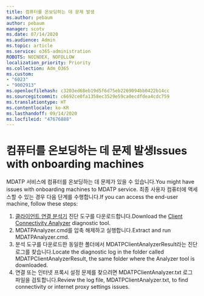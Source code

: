 ```yaml
---
title: 컴퓨터를 온보딩하는 데 문제 발생
ms.author: pebaum
author: pebaum
manager: scotv
ms.date: 07/14/2020
ms.audience: Admin
ms.topic: article
ms.service: o365-administration
ROBOTS: NOINDEX, NOFOLLOW
localization_priority: Priority
ms.collection: Adm_O365
ms.custom:
- "6023"
- "9002913"
ms.openlocfilehash: c3203ed68eb19d5f6d75eb2269094bb0422b14cc
ms.sourcegitcommit: c6692ce0fa1358ec3529e59ca0ecdfdea4cdc759
ms.translationtype: HT
ms.contentlocale: ko-KR
ms.lasthandoff: 09/14/2020
ms.locfileid: "47676888"
---
```

# <a name="issues-with-onboarding-machines"></a><span data-ttu-id="9d086-102">컴퓨터를 온보딩하는 데 문제 발생</span><span class="sxs-lookup"><span data-stu-id="9d086-102">Issues with onboarding machines</span></span>

<span data-ttu-id="9d086-103">MDATP 서비스에 컴퓨터를 온보딩하는 데 문제가 있을 수 있습니다.</span><span class="sxs-lookup"><span data-stu-id="9d086-103">You might have issues with onboarding machines to MDATP service.</span></span> <span data-ttu-id="9d086-104">최종 사용자 컴퓨터에 액세스할 수 있는 경우 다음 단계를 수행합니다.</span><span class="sxs-lookup"><span data-stu-id="9d086-104">If you can access the end-user machine, follow these steps:</span></span>

1. <span data-ttu-id="9d086-105">[클라이언트 연결 분석기](https://aka.ms/mdatpanalyzer) 진단 도구를 다운로드합니다.</span><span class="sxs-lookup"><span data-stu-id="9d086-105">Download the [Client Connectivity Analyzer](https://aka.ms/mdatpanalyzer) diagnostic tool.</span></span>
2. <span data-ttu-id="9d086-106">MDATPAnalyzer.cmd를 압축 해제하고 실행합니다.</span><span class="sxs-lookup"><span data-stu-id="9d086-106">Extract and run MDATPAnalyzer.cmd.</span></span>
3. <span data-ttu-id="9d086-107">분석 도구를 다운로드한 동일한 폴더에서 MDATPClientAnalyzerResult라는 진단 로그를 찾습니다.</span><span class="sxs-lookup"><span data-stu-id="9d086-107">Locate the diagnostic log in the folder called MDATPClientAnalyzerResult, the same folder where the Analyzer tool is downloaded.</span></span>
4. <span data-ttu-id="9d086-108">연결 또는 인터넷 프록시 설정 문제를 찾으려면 MDATPClientAnalyzer.txt 로그 파일을 검토합니다.</span><span class="sxs-lookup"><span data-stu-id="9d086-108">Review the log file, MDATPClientAnalyzer.txt, to find connectivity or internet proxy settings issues.</span></span>